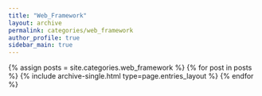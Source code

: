 ```yaml
---
title: "Web_Framework"
layout: archive
permalink: categories/web_framework
author_profile: true
sidebar_main: true
---
```


{% assign posts = site.categories.web_framework %}
{% for post in posts %} {% include archive-single.html type=page.entries_layout %} {% endfor %}